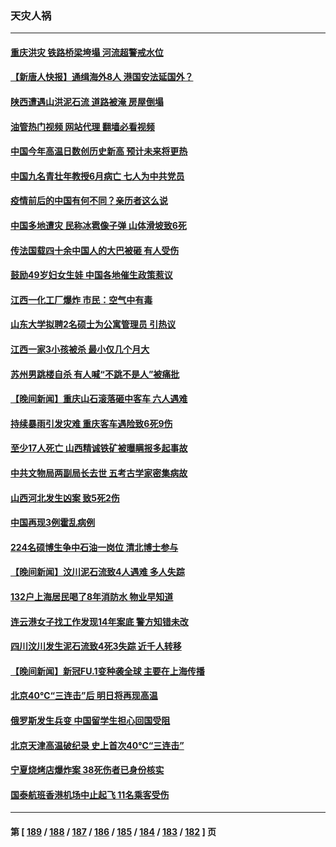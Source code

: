 ### 天灾人祸
---
#### [重庆洪灾 铁路桥梁垮塌 河流超警戒水位](../../pages/ncid280/n14027834.md?07050045) 
#### [【新唐人快报】通缉海外8人 港国安法延国外？](../../pages/ncid280/n14027705.md?07050045) 
#### [陕西遭遇山洪泥石流 道路被淹 房屋倒塌](../../pages/ncid280/n14027354.md?07050045) 
#### [油管热门视频 网站代理 翻墙必看视频](http://138.2.39.72:81/youtube.html?epic-marker?07050045)
#### [中国今年高温日数创历史新高 预计未来将更热](../../pages/ncid280/n14027095.md?07050045) 
#### [中国九名青壮年教授6月病亡 七人为中共党员](../../pages/ncid280/n14026966.md?07050045) 
#### [疫情前后的中国有何不同？亲历者这么说](../../pages/ncid280/n14026694.md?07050045) 
#### [中国多地遭灾 民称冰雹像子弹 山体滑坡致6死](../../pages/ncid280/n14026279.md?07050045) 
#### [传法国载四十余中国人的大巴被砸 有人受伤](../../pages/ncid280/n14026253.md?07050045) 
#### [鼓励49岁妇女生娃 中国各地催生政策惹议](../../pages/ncid280/n14026235.md?07050045) 
#### [江西一化工厂爆炸 市民：空气中有毒](../../pages/ncid280/n14026179.md?07050045) 
#### [山东大学拟聘2名硕士为公寓管理员 引热议](../../pages/ncid280/n14026174.md?07050045) 
#### [江西一家3小孩被杀 最小仅几个月大](../../pages/ncid280/n14026130.md?07050045) 
#### [苏州男跳楼自杀 有人喊“不跳不是人”被痛批](../../pages/ncid280/n14025688.md?07050045) 
#### [【晚间新闻】重庆山石滚落砸中客车 六人遇难](../../pages/ncid280/n14025587.md?07050045) 
#### [持续暴雨引发灾难 重庆客车遇险致6死9伤](../../pages/ncid280/n14025273.md?07050045) 
#### [至少17人死亡 山西精诚铁矿被曝瞒报多起事故](../../pages/ncid280/n14025228.md?07050045) 
#### [中共文物局两副局长去世 五考古学家密集病故](../../pages/ncid280/n14025104.md?07050045) 
#### [山西河北发生凶案 致5死2伤](../../pages/ncid280/n14024805.md?07050045) 
#### [中国再现3例霍乱病例](../../pages/ncid280/n14024603.md?07050045) 
#### [224名硕博生争中石油一岗位 清北博士参与](../../pages/ncid280/n14024124.md?07050045) 
#### [【晚间新闻】汶川泥石流致4人遇难 多人失踪](../../pages/ncid280/n14024078.md?07050045) 
#### [132户上海居民喝了8年消防水 物业早知道](../../pages/ncid280/n14023586.md?07050045) 
#### [连云港女子找工作发现14年案底 警方知错未改](../../pages/ncid280/n14023587.md?07050045) 
#### [四川汶川发生泥石流致4死3失踪 近千人转移](../../pages/ncid280/n14023413.md?07050045) 
#### [【晚间新闻】新冠FU.1变种袭全球 主要在上海传播](../../pages/ncid280/n14023399.md?07050045) 
#### [北京40℃“三连击”后 明日将再现高温](../../pages/ncid280/n14022884.md?07050045) 
#### [俄罗斯发生兵变 中国留学生担心回国受阻](../../pages/ncid280/n14022467.md?07050045) 
#### [北京天津高温破纪录 史上首次40℃“三连击”](../../pages/ncid280/n14021979.md?07050045) 
#### [宁夏烧烤店爆炸案 38死伤者已身份核实](../../pages/ncid280/n14022004.md?07050045) 
#### [国泰航班香港机场中止起飞 11名乘客受伤](../../pages/ncid280/n14021982.md?07050045) 

---
#### 第 [ [189](./189.md?07050045) / [188](./188.md?07050045) / [187](./187.md?07050045) / [186](./186.md?07050045) / [185](./185.md?07050045) / [184](./184.md?07050045) / [183](./183.md?07050045) / [182](./182.md?07050045) ] 页
